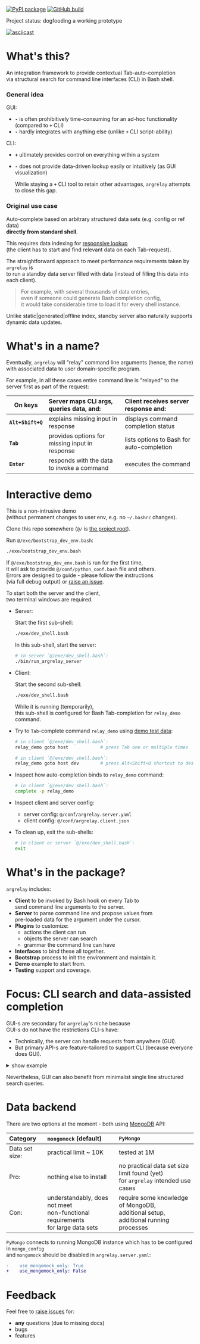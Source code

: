 
[![PyPI package](https://badge.fury.io/py/argrelay.svg)](https://badge.fury.io/py/argrelay)
[![GitHub build](https://github.com/argrelay/argrelay/actions/workflows/argrelay.bootstrap.yaml/badge.svg?branch=main)](https://github.com/argrelay/argrelay/actions/workflows/argrelay.bootstrap.yaml)

Project status: dogfooding a working prototype

<a name="argrelay-secreencast"></a>
[![asciicast](https://asciinema.org/a/LTHj0DHN2kfXJCHCGuJugNG4P.svg)](https://asciinema.org/a/LTHj0DHN2kfXJCHCGuJugNG4P)

<!--
See: docs/dev_notes/screencast_notes.md
-->

<a name="argrelay-about"></a>
# What's this?

An integration framework to provide contextual Tab-auto-completion<br/>
via structural search for command line interfaces (CLI) in Bash shell.

<a name="argrelay-general-idea"></a>
### General idea

GUI:
*   **`-`** is often prohibitively time-consuming for an ad-hoc functionality (compared to **`+`** CLI)
*   **`-`** hardly integrates with anything else (unlike **`+`** CLI script-ability)

CLI:
*   **`+`** ultimately provides control on everything within a system
*   **`-`** does not provide data-driven lookup easily or intuitively (as GUI visualization)

    While staying a **`+`** CLI tool to retain other advantages, `argrelay` attempts to close this gap.

<a name="argrelay-original-use-case"></a>
### Original use case

Auto-complete based on arbitrary structured data sets (e.g. config or ref data)<br/>
**directly from standard shell**.

This requires data indexing for [responsive lookup][completion_perf_notes.md]<br/>
(the client has to start and find relevant data on each Tab-request).

The straightforward approach to meet performance requirements taken by `argrelay` is<br/>
to run a standby data server filled with data (instead of filling this data into each client).
> For example, with several thousands of data entries,<br/>
> even if someone could generate Bash completion config,<br/>
> it would take considerable time to load it for every shell instance.

Unlike static|generated|offline index, standby server also naturally supports dynamic data updates.

<!--
<a name="argrelay-accidental-use-case"></a>
### Accidental use cases

Familiar terminal with:
*   data-intensive CLI and seamless search through live data
*   minimalistic enum-based query syntax
*   catalogues of selectable functions with unified/redefined CLI
-->

<a name="argrelay-name"></a>
# What's in a name?

Eventually, `argrelay` will "relay" command line arguments (hence, the name)<br/>
with associated data to user domain-specific program.

For example, in all these cases entire command line is "relayed" to the server first as part of the request:

| On keys           | Server maps CLI args, queries data, and:       | Client receives server response and:      |
|-------------------|:-----------------------------------------------|:------------------------------------------|
| **`Alt+Shift+Q`** | explains missing input in response             | displays command completion status        |
| **`Tab`**         | provides options for missing input in response | lists options to Bash for auto-completion |
| **`Enter`**       | responds with the data to invoke a command     | executes the command                      |

<a name="argrelay-demo"></a>
# Interactive demo

This is a non-intrusive demo<br/>
(without permanent changes to user env, e.g. no `~/.bashrc` changes).

Clone this repo somewhere (`@/` is [the project root][FS_29_54_67_86.dir_structure.md]).

Run `@/exe/bootstrap_dev_env.bash`:

```sh
./exe/bootstrap_dev_env.bash
```

If `@/exe/bootstrap_dev_env.bash` is run for the first time,<br/>
it will ask to provide `@/conf/python_conf.bash` file and others.<br/>
Errors are designed to guide - please follow the instructions<br/>
(via full debug output) or [raise an issue][repo_issues].

To start both the server and the client,<br/>
two terminal windows are required.

*   Server:

    Start the first sub-shell:

    ```sh
    ./exe/dev_shell.bash
    ```

    In this sub-shell, start the server:

    ```sh
    # in server `@/exe/dev_shell.bash`:
    ./bin/run_argrelay_server
    ```

*   Client:

    Start the second sub-shell:

    ```sh
    ./exe/dev_shell.bash
    ```

    While it is running (temporarily),<br/>
    this sub-shell is configured for Bash Tab-completion for `relay_demo` command.

*   Try to `Tab`-complete command `relay_demo` using [demo test data][TD_63_37_05_36.demo_services_data.md]:

    ```sh
    # in client `@/exe/dev_shell.bash`:
    relay_demo goto host            # press Tab one or multiple times
    ```

    ```sh
    # in client `@/exe/dev_shell.bash`:
    relay_demo goto host dev        # press Alt+Shift+Q shortcut to describe command line args
    ```

*   Inspect how auto-completion binds to `relay_demo` command:

    ```sh
    # in client `@/exe/dev_shell.bash`:
    complete -p relay_demo
    ```

*   Inspect client and server config:

    *   server config: `@/conf/argrelay.server.yaml`
    *   client config: `@/conf/argrelay.client.json`

*   To clean up, exit the sub-shells:

    ```sh
    # in client or server `@/exe/dev_shell.bash`:
    exit
    ```

<a name="argrelay-excludes"></a>
# What's in the package?

`argrelay` includes:
*   **Client** to be invoked by Bash hook on every Tab to<br/>
    send command line arguments to the server.
*   **Server** to parse command line and propose values from<br/>
    pre-loaded data for the argument under the cursor.
*   **Plugins** to customize:
    *   actions the client can run
    *   objects the server can search
    *   grammar the command line can have
*   **Interfaces** to bind these all together.
*   **Bootstrap** process to init the environment and maintain it.
*   **Demo** example to start from.
*   **Testing** support and coverage.

<a name="argrelay-focus"></a>
# Focus: CLI search and data-assisted completion

GUI-s are secondary for `argrelay`'s niche because<br/>
GUI-s do not have the restrictions CLI-s have:
*   Technically, the server can handle requests from anywhere (GUI).
*   But primary API-s are feature-tailored to support CLI (because everyone does GUI).

<details>
<summary>show example</summary>
For example, in GUI-s, typing a query into a search bar may easily be accompanied by<br/>
(1) a separate (from the search bar) window area<br/>
(2) with individually selectable<br/>
(3) full-text-search results<br/>
(4) populated **async-ly** with typing.<br/>

In CLI-s, `grep` does (3) full-text-search, but what about the rest (1), (2), (4)?

To facilitate selection of results,<br/>
catalogue-like navigation via structured search (rather than full-text-search) with auto-completion<br/>
seems the answer.
</details>

Nevertheless, GUI can also benefit from minimalist single line structured search queries.

<!-- TODO: update the doc first before publishing its link
Learn more about [how search works][how_search_works.md].
-->

<a name="argrelay-backend"></a>
# Data backend

There are two options at the moment - both using [MongoDB][MongoDB] API:

| Category       | `mongomock` (default)                                                                   | `PyMongo`                                                                                        |
|:---------------|:----------------------------------------------------------------------------------------|:-------------------------------------------------------------------------------------------------|
| Data set size: | practical limit ~ 10K                                                                   | tested at 1M                                                                                     |
| Pro:           | nothing else to install                                                                 | no practical data set size limit found (yet)<br/> for `argrelay` intended use cases              |
| Con:           | understandably, does not meet<br/> non-functional requirements<br/> for large data sets | require some knowledge of MongoDB,<br/> additional setup,<br/> additional running processes<br/> |

`PyMongo` connects to running MongoDB instance which has to be configured in `mongo_config`<br/>
and `mongomock` should be disabled in `argrelay.server.yaml`:

```diff
-    use_mongomock_only: True
+    use_mongomock_only: False
```

<a name="argrelay-feedback"></a>
# Feedback

Feel free to [raise issues][repo_issues] for:
*   **any** questions (due to missing docs)
*   bugs
*   features

<!-- refs ---------------------------------------------------------------------------------------------------------- -->

[completion_perf_notes.md]: docs/dev_notes/completion_perf_notes.md
[MongoDB]: https://www.mongodb.com/
[TD_63_37_05_36.demo_services_data.md]: docs/test_data/TD_63_37_05_36.demo_services_data.md
[how_search_works.md]: docs/dev_notes/how_search_works.md
[repo_issues]: https://github.com/argrelay/argrelay/issues
[FS_29_54_67_86.dir_structure.md]: docs/feature_stories/FS_29_54_67_86.dir_structure.md
